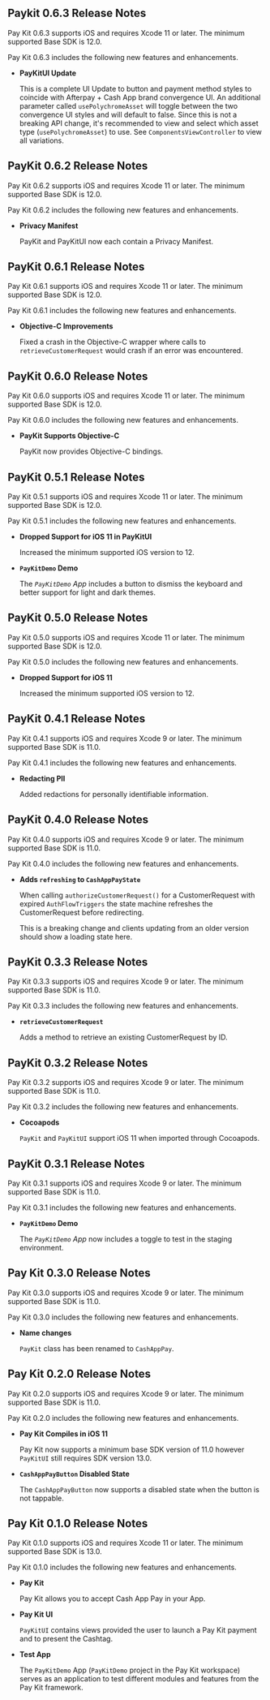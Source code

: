 ## Paykit 0.6.3 Release Notes

Pay Kit 0.6.3 supports iOS and requires Xcode 11 or later. The minimum supported Base SDK is 12.0.

Pay Kit 0.6.3 includes the following new features and enhancements.

- **PayKitUI Update**

    This is a complete UI Update to button and payment method styles to coincide with Afterpay + Cash App brand convergence UI.  An additional parameter called `usePolychromeAsset` will toggle between the two convergence UI styles and will default to false.  Since this is not a breaking API change, it's recommended to view and select which asset type (`usePolychromeAsset`) to use. See `ComponentsViewController` to view all variations.  

## PayKit 0.6.2 Release Notes

Pay Kit 0.6.2 supports iOS and requires Xcode 11 or later. The minimum supported Base SDK is 12.0.

Pay Kit 0.6.2 includes the following new features and enhancements.

- **Privacy Manifest**

   PayKit and PayKitUI now each contain a Privacy Manifest.

## PayKit 0.6.1 Release Notes

Pay Kit 0.6.1 supports iOS and requires Xcode 11 or later. The minimum supported Base SDK is 12.0.

Pay Kit 0.6.1 includes the following new features and enhancements.

- **Objective-C Improvements**

   Fixed a crash in the Objective-C wrapper where calls to `retrieveCustomerRequest` would crash if an error was encountered.

## PayKit 0.6.0 Release Notes

Pay Kit 0.6.0 supports iOS and requires Xcode 11 or later. The minimum supported Base SDK is 12.0.

Pay Kit 0.6.0 includes the following new features and enhancements.

- **PayKit Supports Objective-C**

   PayKit now provides Objective-C bindings.

## PayKit 0.5.1 Release Notes

Pay Kit 0.5.1 supports iOS and requires Xcode 11 or later. The minimum supported Base SDK is 12.0.

Pay Kit 0.5.1 includes the following new features and enhancements.

- **Dropped Support for iOS 11 in PayKitUI**

   Increased the minimum supported iOS version to 12.

- **`PayKitDemo` Demo**

   The *`PayKitDemo` App* includes a button to dismiss the keyboard and better support for light and dark themes.

## PayKit 0.5.0 Release Notes

Pay Kit 0.5.0 supports iOS and requires Xcode 11 or later. The minimum supported Base SDK is 12.0.

Pay Kit 0.5.0 includes the following new features and enhancements.

- **Dropped Support for iOS 11**

   Increased the minimum supported iOS version to 12.

## PayKit 0.4.1 Release Notes

Pay Kit 0.4.1 supports iOS and requires Xcode 9 or later. The minimum supported Base SDK is 11.0.

Pay Kit 0.4.1 includes the following new features and enhancements.

- **Redacting PII**

   Added redactions for personally identifiable information.

## PayKit 0.4.0 Release Notes

Pay Kit 0.4.0 supports iOS and requires Xcode 9 or later. The minimum supported Base SDK is 11.0.

Pay Kit 0.4.0 includes the following new features and enhancements.

- **Adds `refreshing` to `CashAppPayState`**

   When calling `authorizeCustomerRequest()` for a CustomerRequest with expired `AuthFlowTriggers` the state machine refreshes the CustomerRequest before redirecting.

   This is a breaking change and clients updating from an older version should show a loading state here.

## PayKit 0.3.3 Release Notes

Pay Kit 0.3.3 supports iOS and requires Xcode 9 or later. The minimum supported Base SDK is 11.0.

Pay Kit 0.3.3 includes the following new features and enhancements.

- **`retrieveCustomerRequest`**

   Adds a method to retrieve an existing CustomerRequest by ID.

## PayKit 0.3.2 Release Notes

Pay Kit 0.3.2 supports iOS and requires Xcode 9 or later. The minimum supported Base SDK is 11.0.

Pay Kit 0.3.2 includes the following new features and enhancements.

- **Cocoapods**

   `PayKit` and `PayKitUI` support iOS 11 when imported through Cocoapods.

## PayKit 0.3.1 Release Notes

Pay Kit 0.3.1 supports iOS and requires Xcode 9 or later. The minimum supported Base SDK is 11.0.

Pay Kit 0.3.1 includes the following new features and enhancements.

- **`PayKitDemo` Demo**

   The *`PayKitDemo` App* now includes a toggle to test in the staging environment.

## Pay Kit 0.3.0 Release Notes
Pay Kit 0.3.0 supports iOS and requires Xcode 9 or later. The minimum supported Base SDK is 11.0.

Pay Kit 0.3.0 includes the following new features and enhancements.

- **Name changes**

   `PayKit` class has been renamed to `CashAppPay`.

## Pay Kit 0.2.0 Release Notes

Pay Kit 0.2.0 supports iOS and requires Xcode 9 or later. The minimum supported Base SDK is 11.0.

Pay Kit 0.2.0 includes the following new features and enhancements.

- **Pay Kit Compiles in iOS 11**

   Pay Kit now supports a minimum base SDK version of 11.0 however `PayKitUI` still requires SDK version 13.0.

- **`CashAppPayButton` Disabled State**

   The `CashAppPayButton` now supports a disabled state when the button is not tappable.

## Pay Kit 0.1.0 Release Notes

Pay Kit 0.1.0 supports iOS and requires Xcode 11 or later. The minimum supported Base SDK is 13.0.

Pay Kit 0.1.0 includes the following new features and enhancements.

- **Pay Kit**

   Pay Kit allows you to accept Cash App Pay in your App.

- **Pay Kit UI**

  `PayKitUI` contains views provided the user to launch a Pay Kit payment and to present the Cashtag.

- **Test App**

  The `PayKitDemo` App (`PayKitDemo` project in the Pay Kit workspace) serves as an application to test different modules and features from
      the Pay Kit framework.
